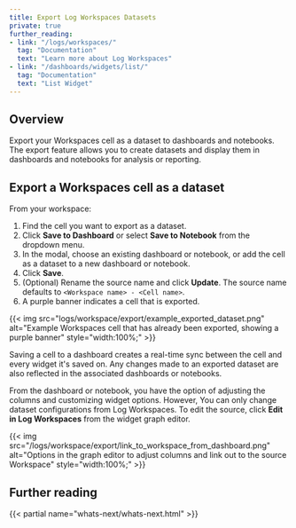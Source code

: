 ```yaml
---
title: Export Log Workspaces Datasets
private: true
further_reading:
- link: "/logs/workspaces/"
  tag: "Documentation"
  text: "Learn more about Log Workspaces"
- link: "/dashboards/widgets/list/"
  tag: "Documentation"
  text: "List Widget"
---
```


## Overview

Export your Workspaces cell as a dataset to dashboards and notebooks. The export feature allows you to create datasets and display them in dashboards and notebooks for analysis or reporting. 

## Export a Workspaces cell as a dataset 

From your workspace:

1. Find the cell you want to export as a dataset.  
2. Click **Save to Dashboard** or select **Save to Notebook** from the dropdown menu.  
3. In the modal, choose an existing dashboard or notebook, or add the cell as a dataset to a new dashboard or notebook.  
4. Click **Save**.  
5. (Optional) Rename the source name and click **Update**. The source name defaults to `<Workspace name> - <Cell name>`.
6. A purple banner indicates a cell that is exported.

{{< img src="logs/workspace/export/example_exported_dataset.png" alt="Example Workspaces cell that has already been exported, showing a purple banner" style="width:100%;" >}}

Saving a cell to a dashboard creates a real-time sync between the cell and every widget it's saved on. Any changes made to an exported dataset are also reflected in the associated dashboards or notebooks. 

From the dashboard or notebook, you have the option of adjusting the columns and customizing widget options. However, You can only change dataset configurations from Log Workspaces. To edit the source, click **Edit in Log Workspaces** from the widget graph editor.

{{< img src="/logs/workspace/export/link_to_workspace_from_dashboard.png" alt="Options in the graph editor to adjust columns and link out to the source Workspace" style="width:100%;" >}}

## Further reading

{{< partial name="whats-next/whats-next.html" >}}